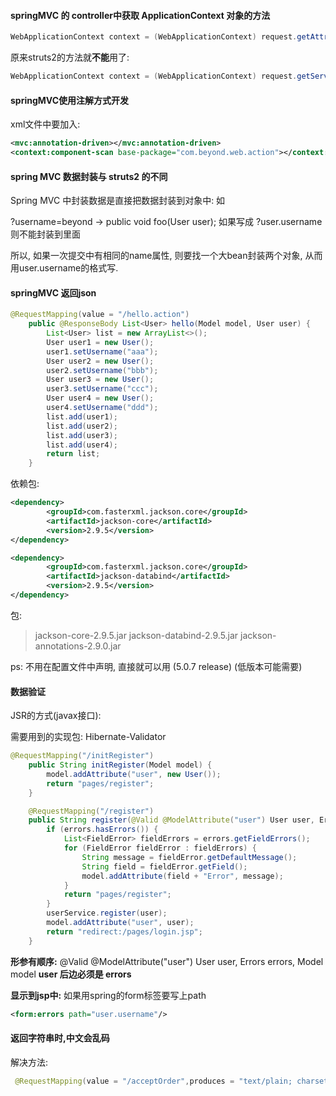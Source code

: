 #### springMVC 的 controller中获取 ApplicationContext 对象的方法

```java
WebApplicationContext context = (WebApplicationContext) request.getAttribute(DispatcherServlet.WEB_APPLICATION_CONTEXT_ATTRIBUTE);
```

原来struts2的方法就**不能**用了:

```java
WebApplicationContext context = (WebApplicationContext) request.getServletContext.getAttribute(WebApplicationContext.ROOT...);
```

 #### springMVC使用注解方式开发

xml文件中要加入: 

```xml
<mvc:annotation-driven></mvc:annotation-driven>
<context:component-scan base-package="com.beyond.web.action"></context:component-scan>
```

#### spring MVC 数据封装与 struts2 的不同

Spring MVC 中封装数据是直接把数据封装到对象中: 如

?username=beyond   ->   public void foo(User user);    如果写成 ?user.username 则不能封装到里面

所以, 如果一次提交中有相同的name属性, 则要找一个大bean封装两个对象, 从而用user.username的格式写.

#### springMVC 返回json

```java
@RequestMapping(value = "/hello.action")
	public @ResponseBody List<User> hello(Model model, User user) {
		List<User> list = new ArrayList<>();
		User user1 = new User();
		user1.setUsername("aaa");
		User user2 = new User();
		user2.setUsername("bbb");
		User user3 = new User();
		user3.setUsername("ccc");
		User user4 = new User();
		user4.setUsername("ddd");
		list.add(user1);
		list.add(user2);
		list.add(user3);
		list.add(user4);
		return list;
	}
```

依赖包: 

```xml
<dependency>
		<groupId>com.fasterxml.jackson.core</groupId>
		<artifactId>jackson-core</artifactId>
		<version>2.9.5</version>
</dependency>

<dependency>
		<groupId>com.fasterxml.jackson.core</groupId>
		<artifactId>jackson-databind</artifactId>
		<version>2.9.5</version>
</dependency>
```

包: 

> jackson-core-2.9.5.jar
> jackson-databind-2.9.5.jar
> jackson-annotations-2.9.0.jar

ps: 不用在配置文件中声明, 直接就可以用 (5.0.7 release) (低版本可能需要)

#### 数据验证

JSR的方式(javax接口):

需要用到的实现包: Hibernate-Validator 

```java
@RequestMapping("/initRegister")
	public String initRegister(Model model) {
		model.addAttribute("user", new User());
		return "pages/register";
	}

	@RequestMapping("/register")
	public String register(@Valid @ModelAttribute("user") User user, Errors errors, Model model) {
		if (errors.hasErrors()) {
			List<FieldError> fieldErrors = errors.getFieldErrors();
			for (FieldError fieldError : fieldErrors) {
				String message = fieldError.getDefaultMessage();
				String field = fieldError.getField();
				model.addAttribute(field + "Error", message);
			}
			return "pages/register";
		}
		userService.register(user);
		model.addAttribute("user", user);
		return "redirect:/pages/login.jsp";
	}
```

**形参有顺序:** @Valid @ModelAttribute("user") User user, Errors errors, Model model  **user 后边必须是 errors** 

**显示到jsp中:** 如果用spring的form标签要写上path 

```xml
<form:errors path="user.username"/>
```

#### 返回字符串时,中文会乱码

解决方法:

```java
 @RequestMapping(value = "/acceptOrder",produces = "text/plain; charset=utf-8")
```


